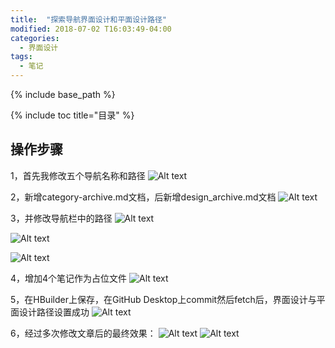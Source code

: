 ```yaml
---
title:  "探索导航界面设计和平面设计路径"
modified: 2018-07-02 T16:03:49-04:00
categories: 
  - 界面设计
tags:
  - 笔记
---
```


{% include base_path %}

{% include toc title="目录" %}

## 操作步骤

1，首先我修改五个导航名称和路径
![Alt text](https://gitee.com/NFUNM171061397/minimal-mistakes/raw/master/assets/images/%E7%95%8C%E9%9D%A2%E8%AE%BE%E8%AE%A11.png)

2，新增category-archive.md文档，后新增design_archive.md文档
![Alt text](https://gitee.com/NFUNM171061397/minimal-mistakes/raw/master/assets/images/%E7%95%8C%E9%9D%A2%E8%AE%BE%E8%AE%A15.png)


3，并修改导航栏中的路径
![Alt text](https://gitee.com/NFUNM171061397/minimal-mistakes/raw/master/assets/images/%E7%95%8C%E9%9D%A2%E8%AE%BE%E8%AE%A14.png)

![Alt text](https://gitee.com/NFUNM171061397/minimal-mistakes/raw/master/assets/images/%E7%95%8C%E9%9D%A2%E8%AE%BE%E8%AE%A16.png)

![Alt text](https://gitee.com/NFUNM171061397/minimal-mistakes/raw/master/assets/images/%E7%95%8C%E9%9D%A2%E8%AE%BE%E8%AE%A17.png)

4，增加4个笔记作为占位文件
![Alt text](https://gitee.com/NFUNM171061397/minimal-mistakes/raw/master/images/%E7%95%8C%E9%9D%A2%E8%AE%BE%E8%AE%A121.png)

5，在HBuilder上保存，在GitHub Desktop上commit然后fetch后，界面设计与平面设计路径设置成功
![Alt text](https://gitee.com/NFUNM171061397/minimal-mistakes/raw/master/assets/images/%E7%95%8C%E9%9D%A2%E8%AE%BE%E8%AE%A13.png)


6，经过多次修改文章后的最终效果：
![Alt text](https://gitee.com/NFUNM171061397/minimal-mistakes/raw/master/images/%E7%95%8C%E9%9D%A2%E8%AE%BE%E8%AE%A122.png)
![Alt text](https://gitee.com/NFUNM171061397/minimal-mistakes/raw/master/images/%E7%95%8C%E9%9D%A2%E8%AE%BE%E8%AE%A123.png)